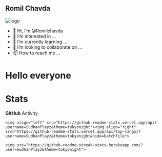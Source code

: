 ## Romil Chavda

![logo](https://cdn.discordapp.com/avatars/541846473579560980/ade4b103f3a5de17b2827fb4267ca34f.png?size=128)

- 👋 Hi, I’m @Romilchavda
- 👀 I’m interested in ...
- 🌱 I’m currently learning ...
- 💞️ I’m looking to collaborate on ...
- 📫 How to reach me ...

<!---
Romilchavda/Romilchavda is a ✨ special ✨ repository because its `README.md` (this file) appears on your GitHub profile.
You can click the Preview link to take a look at your changes.
--->
# Hello everyone


# Stats
<summary><b>GitHub</b> Activity</summary>

    <img align="left" src="https://github-readme-stats.vercel.app/api?username=SudhanPlayz&theme=tokyonight"><img align="right" src="https://github-readme-stats.vercel.app/api/top-langs/?username=SudhanPlayz&theme=tokyonight&hide=batchfile">

    <img src="https://github-readme-streak-stats.herokuapp.com/?user=SudhanPlayz&theme=tokyonight">
